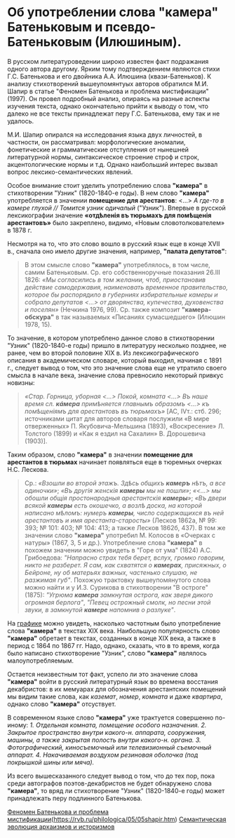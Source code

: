 # Об употреблении слова **"камера"** Батеньковым и псевдо-Батеньковым (Илюшиным).

  В русском литературоведении широко известен факт подражания одного автора другому. Ярким тому подтверждением являются стихи 
Г.С. Батенькова и его двойника А.А. Илюшина (квази-Батеньков). К анализу стихотворений вышеупомянтуых авторов обратился М.И. Шапир в статье "Феномен Батенькова и проблема мистификации" (1997). Он провел подробный анализ, опираясь на разные аспекты изучения текста, однако окончательно прийти к выводу о том, что далеко не все тексты принадлежат перу Г.С. Батенькова, ему так и не удалось.

  М.И. Шапир опирался на исследования языка двух личностей, в частности, он рассматривал: морфологические аномалии, фонетические и грамматические отступления от нынешней литературной нормы, синтаксическое строение строф и строк, акцентологические нормы и т.д. Однако 
наибольший  интерес вызвал вопрос лексико-семантических явлений.

  Особое внимание стоит уделить употреблению слова **"камера"** в стихотворении "Узник" (1820-1840-е годы). В нем слово **"камера"** 
употребляется в значении **помещение для арестантов**: <...> *А где-то в камере глухой // Томится узник одичалый* ("Узник"). Впервые в русской лексикографии значение **«отдѣленія въ тюрьмахъ для помѣщенія арестантовъ»** было закреплено, видимо, «Новым словотолкователем» в 1878 г.

  Несмотря на то, что это слово вошло в русский язык еще в конце XVII в., сначала оно имело другие значения, например, 
**"палата депутатов"**: 
> В этом смысле слово **"камера"** употреблялось, в том числе, самим Батеньковым. Ср. его собственноручные показания 26.III 1826: *«Мы согласились в том желании, чтоб, приостановив действие самодержавия, наименовать временное правительство, которое бы распорядило в губерниях избирательные камеры и собрало депутатов <...> от дворянства, купечества, духовенства и поселян»* (Нечкина 1976, 99). Ср. также композит **"камера-обскура"** в так называемых «Писаниях сумасшедшего» (Илюшин 1978, 15). 

  То значение, в котором употреблено данное слово в стихотворении "Узник" (1820-1840-е годы) пришло в литературу несколько позднее, не ранее, чем во второй половине XIX в. Из лексикографического описания в академическом словаре, который выходил, начиная с 1891 г., следует вывод о том, что это значение слова еще не утратило своего смысла в начале века, значение слова превносило некоторый привкус новизны:
> *«Стар. Горница, уборная <...> Покой, комната <...> Въ наше время сл. **кáмера** примѣняется главнымъ образомъ <...> къ помѣщеніямъ для арестантовъ въ тюрьмахъ»* [АС, IVт.: стб. 296; источниками цитат для авторов словаря послужили «В мире отверженных» П. Якубовича-Мельшина (1893), «Воскресение» Л. Толстого (1899) и «Как я ездил на Сахалин» В. Дорошевича (1903)]. 

  Таким образом, слово **"камера"** в значении **помещение для арестантов в тюрьмах** начинает появляться еще в тюремных очерках Н.С. Лескова. 
>  Ср.: *«Взошли во второй этажъ. Здѣсь общихъ **камеръ** нѣтъ, а все одиночки»*; *«Въ другія женскія **камеры** мы не пошли»*; *«<...> мы обошли общія простонародныя арестантскія **камеры**»*; *«Въ двери всякой **камеры** есть окошечко, а возлѣ доска, на которой написано мѣломъ: нумеръ **камеры**, число содержащихся въ ней арестантовъ и имя арестанта-старосты»* (Лесков 1862а, № 99: 393; № 101: 403; № 104: 413; а также Лесков 1862б, 437). В том же значении слово **"камера"** употребил М. Колосов в «Очерках с натуры» (1867, 3, 5 и др.). Употребление слова **"камера"** в похожем значении можно увидеть в "Горе от ума" (1824) А.С. Грибоедова: *"Напрасно страх тебя берет, вслух, громко говорим, никто не разберет. Я сам, как схватятся о **камерах**, присяжных, о Бейроне, ну об матерьях важных, частенько слушаю, не разжимая губ"*. Похожую трактовку вышеупомянутого слова можно найти и у И.З. Сурикова в стихотворении "В остроге" (1875): 
*"Угрюма **камера** замкнутая острога, как зверя дикого огромная берлога"*, *"Певец острожный смолк, но песни этой звуки, в замкнутой **камере** напомнив о разлуке"*.

  На [графике](http://search1.ruscorpora.ru/ngram.xml?mode=main&t1=камера&start=1800&end=1899&smoothing=0) можно увидеть, насколько частотным было употребление слова **"камера"** в текстах XIX века. Наибольшую популярность слово **"камера"** обретает в текстах, созданных в конце XIX века, а также в период с 1864 по 1867 гг. Надо, однако, сказать, что в то время, когда было написано стихотворение "Узник", слово **"камера"** являлось малоупотребляемым.

  Остается неизвестным тот факт, успело ли это значение слова **"камера"** войти в русский литературный язык во времена восстания 
декабристов: в их мемуарах для обозначения арестантских помещений мы видим такие слова, как *каземат*, *номер*, *комната* и даже 
*квартира*, однако слово **"камера"** отсуствует. 

  В современном языке слово **"камера"** уже трактуется совершенно по-иному: *1. Отдельная комната, помещение особого назначения.* 
*2. Закрытое пространство внутри какого-н. аппарата, сооружения, машины, а также закрытая полость внутри какого-н. органа.* 
*3. Фотографический, киносъемочный или телевизионный съемочный аппарат.* *4. Накачиваемая воздухом резиновая оболочка (под покрышкой
шины или мяча).* 

  Из всего вышесказанного следует вывод о том, что до тех пор, пока среди автографов
поэтов-декабристов не будет обнаружено слова **"камера"**, то вряд ли стихотворение "Узник" (1820-1840-е годы) может принадлежать перу 
подлинного Батенькова.

[Феномен Батенькова и проблема мистификации](http://www.rvb.ru/philologica/04/04shapir.htm#note9)(https://rvb.ru/philologica/05/05shapir.htm)
[Семантическая эволюция архаизмов и историзмов](https://cyberleninka.ru/article/v/semanticheskaya-evolyutsiya-arhaizmov-i-istorizmov)


